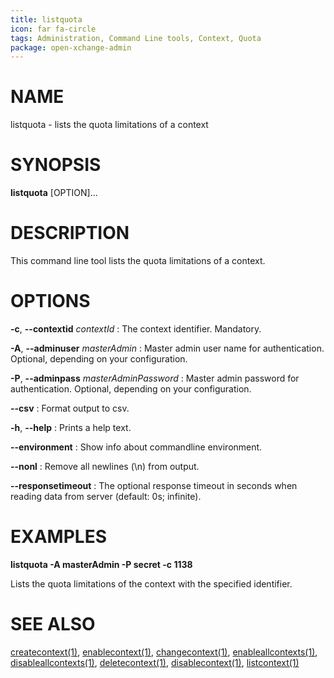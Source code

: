 ```yaml
---
title: listquota
icon: far fa-circle
tags: Administration, Command Line tools, Context, Quota
package: open-xchange-admin
---
```


# NAME

listquota - lists the quota limitations of a context 

# SYNOPSIS

**listquota** [OPTION]...

# DESCRIPTION

This command line tool lists the quota limitations of a context. 

# OPTIONS

**-c**, **--contextid** *contextId*
: The context identifier. Mandatory.

**-A**, **--adminuser** *masterAdmin*
: Master admin user name for authentication. Optional, depending on your configuration.

**-P**, **--adminpass** *masterAdminPassword*
: Master admin password for authentication. Optional, depending on your configuration.

**--csv**
: Format output to csv.

**-h**, **--help**
: Prints a help text.

**--environment**
: Show info about commandline environment.

**--nonl**
: Remove all newlines (\\n) from output.

**--responsetimeout**
: The optional response timeout in seconds when reading data from server (default: 0s; infinite).

# EXAMPLES

**listquota -A masterAdmin -P secret -c 1138**

Lists the quota limitations of the context with the specified identifier.

# SEE ALSO

[createcontext(1)](createcontext), [enablecontext(1)](enablecontext), [changecontext(1)](changecontext), [enableallcontexts(1)](enableallcontexts), [disableallcontexts(1)](disableallcontexts), [deletecontext(1)](deletecontext), [disablecontext(1)](disablecontext), [listcontext(1)](listcontext)
